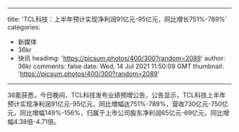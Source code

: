 
---
title: 'TCL科技：上半年预计实现净利润91亿元-95亿元，同比增长751%-789%'
categories: 
 - 新媒体
 - 36kr
 - 快讯
headimg: 'https://picsum.photos/400/300?random=2089'
author: 36kr
comments: false
date: Wed, 14 Jul 2021 11:50:09 GMT
thumbnail: 'https://picsum.photos/400/300?random=2089'
---

<div>   
36氪获悉，今日晚间，TCL科技发布业绩预增公告，公告显示，TCL科技上半年预计实现净利润91亿元-95亿元，同比增幅达751%-789%，营收730亿元-750亿元，同比增幅149%-156%，归属于上市公司股东净利润65亿元-69亿元，同比增幅4.38倍-4.71倍。  
</div>
            